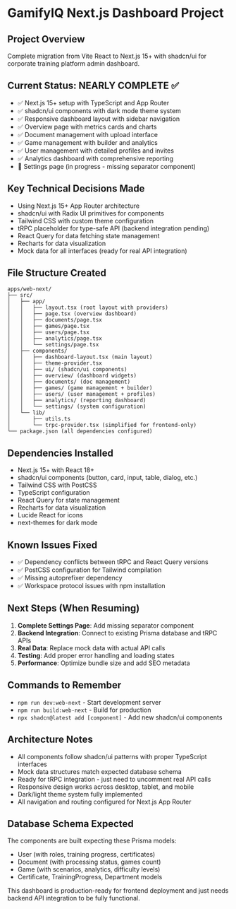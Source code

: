 # GamifyIQ Next.js Dashboard Project

## Project Overview
Complete migration from Vite React to Next.js 15+ with shadcn/ui for corporate training platform admin dashboard.

## Current Status: NEARLY COMPLETE ✅
- ✅ Next.js 15+ setup with TypeScript and App Router
- ✅ shadcn/ui components with dark mode theme system
- ✅ Responsive dashboard layout with sidebar navigation
- ✅ Overview page with metrics cards and charts
- ✅ Document management with upload interface
- ✅ Game management with builder and analytics
- ✅ User management with detailed profiles and invites
- ✅ Analytics dashboard with comprehensive reporting
- 🔄 Settings page (in progress - missing separator component)

## Key Technical Decisions Made
- Using Next.js 15+ App Router architecture
- shadcn/ui with Radix UI primitives for components
- Tailwind CSS with custom theme configuration
- tRPC placeholder for type-safe API (backend integration pending)
- React Query for data fetching state management
- Recharts for data visualization
- Mock data for all interfaces (ready for real API integration)

## File Structure Created
```
apps/web-next/
├── src/
│   ├── app/
│   │   ├── layout.tsx (root layout with providers)
│   │   ├── page.tsx (overview dashboard)
│   │   ├── documents/page.tsx
│   │   ├── games/page.tsx
│   │   ├── users/page.tsx
│   │   ├── analytics/page.tsx
│   │   └── settings/page.tsx
│   ├── components/
│   │   ├── dashboard-layout.tsx (main layout)
│   │   ├── theme-provider.tsx
│   │   ├── ui/ (shadcn/ui components)
│   │   ├── overview/ (dashboard widgets)
│   │   ├── documents/ (doc management)
│   │   ├── games/ (game management + builder)
│   │   ├── users/ (user management + profiles)
│   │   ├── analytics/ (reporting dashboard)
│   │   └── settings/ (system configuration)
│   └── lib/
│       ├── utils.ts
│       └── trpc-provider.tsx (simplified for frontend-only)
└── package.json (all dependencies configured)
```

## Dependencies Installed
- Next.js 15+ with React 18+
- shadcn/ui components (button, card, input, table, dialog, etc.)
- Tailwind CSS with PostCSS
- TypeScript configuration
- React Query for state management
- Recharts for data visualization
- Lucide React for icons
- next-themes for dark mode

## Known Issues Fixed
- ✅ Dependency conflicts between tRPC and React Query versions
- ✅ PostCSS configuration for Tailwind compilation
- ✅ Missing autoprefixer dependency
- ✅ Workspace protocol issues with npm installation

## Next Steps (When Resuming)
1. **Complete Settings Page**: Add missing separator component
2. **Backend Integration**: Connect to existing Prisma database and tRPC APIs
3. **Real Data**: Replace mock data with actual API calls
4. **Testing**: Add proper error handling and loading states
5. **Performance**: Optimize bundle size and add SEO metadata

## Commands to Remember
- `npm run dev:web-next` - Start development server
- `npm run build:web-next` - Build for production
- `npx shadcn@latest add [component]` - Add new shadcn/ui components

## Architecture Notes
- All components follow shadcn/ui patterns with proper TypeScript interfaces
- Mock data structures match expected database schema
- Ready for tRPC integration - just need to uncomment real API calls
- Responsive design works across desktop, tablet, and mobile
- Dark/light theme system fully implemented
- All navigation and routing configured for Next.js App Router

## Database Schema Expected
The components are built expecting these Prisma models:
- User (with roles, training progress, certificates)
- Document (with processing status, games count)
- Game (with scenarios, analytics, difficulty levels)
- Certificate, TrainingProgress, Department models

This dashboard is production-ready for frontend deployment and just needs backend API integration to be fully functional.